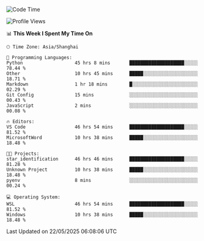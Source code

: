 <!--START_SECTION:waka-->
![Code Time](http://img.shields.io/badge/Code%20Time-2%2C902%20hrs%2022%20mins-blue)

![Profile Views](http://img.shields.io/badge/Profile%20Views-0-blue)

📊 **This Week I Spent My Time On** 

```text
🕑︎ Time Zone: Asia/Shanghai

💬 Programming Languages: 
Python                   45 hrs 8 mins       ████████████████████░░░░░   78.44 % 
Other                    10 hrs 45 mins      █████░░░░░░░░░░░░░░░░░░░░   18.71 % 
Markdown                 1 hr 18 mins        █░░░░░░░░░░░░░░░░░░░░░░░░   02.29 % 
Git Config               15 mins             ░░░░░░░░░░░░░░░░░░░░░░░░░   00.43 % 
JavaScript               2 mins              ░░░░░░░░░░░░░░░░░░░░░░░░░   00.08 % 

🔥 Editors: 
VS Code                  46 hrs 54 mins      ████████████████████░░░░░   81.52 % 
MicrosoftWord            10 hrs 38 mins      █████░░░░░░░░░░░░░░░░░░░░   18.48 % 

🐱‍💻 Projects: 
star_identification      46 hrs 46 mins      ████████████████████░░░░░   81.28 % 
Unknown Project          10 hrs 38 mins      █████░░░░░░░░░░░░░░░░░░░░   18.48 % 
pyenv                    8 mins              ░░░░░░░░░░░░░░░░░░░░░░░░░   00.24 % 

💻 Operating System: 
WSL                      46 hrs 54 mins      ████████████████████░░░░░   81.52 % 
Windows                  10 hrs 38 mins      █████░░░░░░░░░░░░░░░░░░░░   18.48 % 
```


 Last Updated on 22/05/2025 06:08:06 UTC
<!--END_SECTION:waka-->
